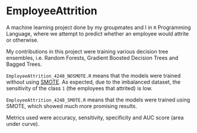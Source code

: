 # EmployeeAttrition
A machine learning project done by my groupmates and I in `R` Programming Language, where we attempt to predict whether an employee would attrite or otherwise.

My contributions in this project were training various decision tree ensembles, i.e. Random Forests, Gradient Boosted Decision Trees and Bagged Trees.

`EmployeeAttrition_4248_NOSMOTE.R` means that the models were trained without using [SMOTE](https://en.wikipedia.org/wiki/Oversampling_and_undersampling_in_data_analysis). As expected, due to the imbalanced dataset, the sensitivity of the class `1` (the employees that attrited) is low. 

`EmployeeAttrition_4248_SMOTE.R` means that the models were trained using SMOTE, which showed much more promising results.

Metrics used were accuracy, sensitivity, specificity and AUC score (area under curve).
